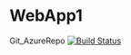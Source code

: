 # WebApp1
Git_AzureRepo
[![Build Status](https://dev.azure.com/rohitkum893/AgileProject/_apis/build/status/WebApp?branchName=master)](https://dev.azure.com/rohitkum893/AgileProject/_build/latest?definitionId=3&branchName=master)
